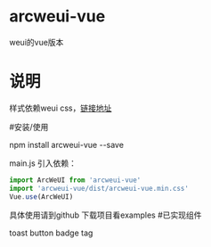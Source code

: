 # arcweui-vue
weui的vue版本
# 说明
样式依赖weui css，[链接地址](https://github.com/Tencent/weui/wiki/getting-started)

#安装/使用

   npm install arcweui-vue --save

   main.js 引入依赖：
``` javascript
import ArcWeUI from 'arcweui-vue'
import 'arcweui-vue/dist/arcweui-vue.min.css'
Vue.use(ArcWeUI)
```
   具体使用请到github 下载项目看examples
#已实现组件

   toast
   button
   badge
   tag
